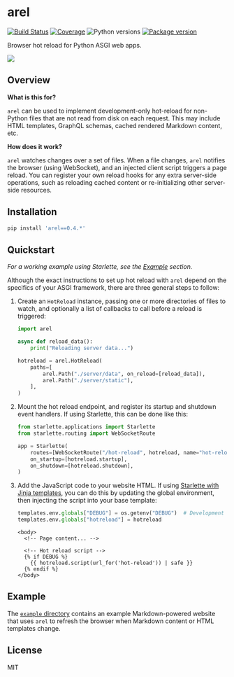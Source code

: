 # arel

[![Build Status](https://dev.azure.com/florimondmanca/public/_apis/build/status/florimondmanca.arel?branchName=master)](https://dev.azure.com/florimondmanca/public/_build/latest?definitionId=6&branchName=master)
[![Coverage](https://codecov.io/gh/florimondmanca/arel/branch/master/graph/badge.svg)](https://codecov.io/gh/florimondmanca/arel)
![Python versions](https://img.shields.io/pypi/pyversions/arel.svg)
[![Package version](https://badge.fury.io/py/arel.svg)](https://pypi.org/project/arel)

Browser hot reload for Python ASGI web apps.

![](https://media.githubusercontent.com/media/florimondmanca/arel/master/docs/demo.gif)

## Overview

**What is this for?**

`arel` can be used to implement development-only hot-reload for non-Python files that are not read from disk on each request. This may include HTML templates, GraphQL schemas, cached rendered Markdown content, etc.

**How does it work?**

`arel` watches changes over a set of files. When a file changes, `arel` notifies the browser (using WebSocket), and an injected client script triggers a page reload. You can register your own reload hooks for any extra server-side operations, such as reloading cached content or re-initializing other server-side resources.

## Installation

```bash
pip install 'arel==0.4.*'
```

## Quickstart

_For a working example using Starlette, see the [Example](#example) section._

Although the exact instructions to set up hot reload with `arel` depend on the specifics of your ASGI framework, there are three general steps to follow:

1. Create an `HotReload` instance, passing one or more directories of files to watch, and optionally a list of callbacks to call before a reload is triggered:

   ```python
   import arel

   async def reload_data():
       print("Reloading server data...")

   hotreload = arel.HotReload(
       paths=[
           arel.Path("./server/data", on_reload=[reload_data]),
           arel.Path("./server/static"),
       ],
   )
   ```

2. Mount the hot reload endpoint, and register its startup and shutdown event handlers. If using Starlette, this can be done like this:

   ```python
   from starlette.applications import Starlette
   from starlette.routing import WebSocketRoute

   app = Starlette(
       routes=[WebSocketRoute("/hot-reload", hotreload, name="hot-reload")],
       on_startup=[hotreload.startup],
       on_shutdown=[hotreload.shutdown],
   )
   ```

3. Add the JavaScript code to your website HTML. If using [Starlette with Jinja templates](https://www.starlette.io/templates/), you can do this by updating the global environment, then injecting the script into your base template:

   ```python
   templates.env.globals["DEBUG"] = os.getenv("DEBUG")  # Development flag.
   templates.env.globals["hotreload"] = hotreload
   ```

   ```jinja
   <body>
     <!-- Page content... -->

     <!-- Hot reload script -->
     {% if DEBUG %}
       {{ hotreload.script(url_for('hot-reload')) | safe }}
     {% endif %}
   </body>
   ```

## Example

The [`example` directory](https://github.com/florimondmanca/arel/tree/master/example) contains an example Markdown-powered website that uses `arel` to refresh the browser when Markdown content or HTML templates change.

## License

MIT
